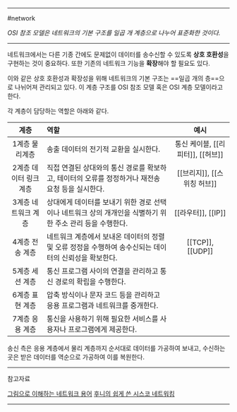 
---

#network 

*OSI 참조 모델은 네트워크의 기본 구조를 일곱 개 계층으로 나누어 표준화한 것이다.*

---

네트워크에서는 다른 기종 간에도 문제없이 데이터를 송수신할 수 있도록 **상호 호환성**을 구현하는 것이 중요하다. 또한 기존의 네트워크 기능을 **확장**해야 할 필요도 있다.

이와 같은 상호 호환성과 확장성을 위해 네트워크의 기본 구조는 ==일곱 개의 층==으로 나뉘어져 관리되고 있다. 이 계층 구조를 OSI 참조 모델 혹은 OSI 계층 모델이라고 한다.

각 계층이 담당하는 역할은 아래와 같다.

|          계층          | 역할                                                                                                      |               예시                |
|:----------------------:|:--------------------------------------------------------------------------------------------------------- |:---------------------------------:|
|     1계층 물리계층     | 송출 데이터의 전기적 교환을 실시한다.                                                                     | 통신 케이블, [[리피터]], [[허브]] |
| 2계층 데이터 링크 계층 | 직접 연결된 상대와의 통신 경로를 확보하고, 테이터의 오류를 정정하거나 재전송 요청 등을 실시한다.          |    [[브리지]], [[스위칭 허브]]    |
|  3계층 네트워크 계층   | 상대에게 데이터를 보내기 위한 경로 선택이나 네트워크 상의 개개인을 식별하기 위한 주소 관리 등을 수행한다. |        [[라우터]], [[IP]]         |
|    4계층 전송 계층     | 네트워크 계층에서 보내온 데이터의 정렬 및 오류 정정을 수행하여 송수신되는 데이터의 신뢰성을 확보한다.     |         [[TCP]], [[UDP]]          |
|    5계층 세션 계층     | 통신 프로그램 사이의 연결을 관리하고 통신 경로의 확립을 수행한다.                                         |                                   |
|    6계층 표현 계층     | 압축 방식이나 문자 코드 등을 관리하고 응용 프로그램과 네트워크를 중개한다.                                |                                   |
|    7계층 응용 계층     | 통신을 사용하기 위해 필요한 서비스를 사용자나 프로그램에게 제공한다.                                      |                                   |

송신 측은 응용 계층에서 물리 계층까지 순서대로 데이터를 가공하여 보내고, 수신하는 곳은 받은 데이터를 역순으로 가공하여 이를 복원한다.

---

참고자료

[그림으로 이해하는 네트워크 용어](https://product.kyobobook.co.kr/detail/S000001834837)
[후니의 쉽게 쓴 시스코 네트워킹](https://product.kyobobook.co.kr/detail/S000000562247)

---